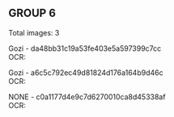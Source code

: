 ## GROUP 6
Total images: 3  

Gozi - da48bb31c19a53fe403e5a597399c7cc  
OCR:   

Gozi - a6c5c792ec49d81824d176a164b9d46c  
OCR:   

NONE - c0a1177d4e9c7d6270010ca8d45338af  
OCR:   

